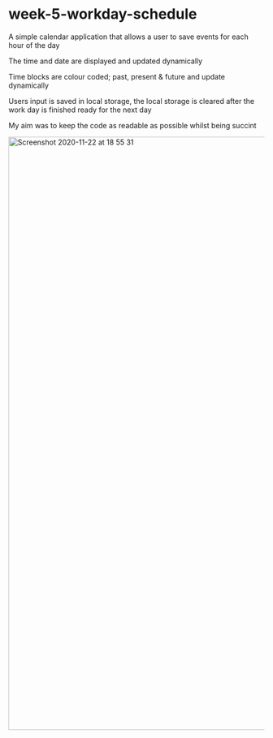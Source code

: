 # week-5-workday-schedule
A simple calendar application that allows a user to save events for each hour of the day

The time and date are displayed and updated dynamically

Time blocks are colour coded; past, present & future and update dynamically

Users input is saved in local storage, the local storage is cleared after the work day is finished ready for the next day 

My aim was to keep the code as readable as possible whilst being succint 

<img width="1169" alt="Screenshot 2020-11-22 at 18 55 31" src="https://user-images.githubusercontent.com/67834752/99914596-571c9500-2cf6-11eb-9574-2e4bf659382d.png">
